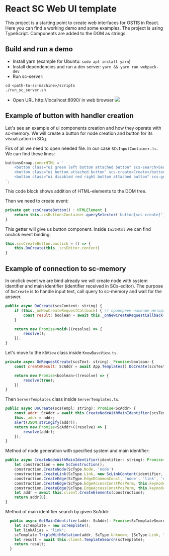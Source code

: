 # React SC Web UI template
This project is a starting point to create web interfaces for OSTIS in React. Here you can find a working demo and some examples. The project is using TypeScript. Components are added to the DOM as strings.


## Build and run a demo
- Install yarn (example for Ubuntu: `sudo apt install yarn`)
- Install dependencies and run a dev server: `yarn && yarn run webpack-dev`
- Run sc-server: 
```
cd <path-to-sc-machine>/scripts
./run_sc_server.sh
```
- Open URL http://localhost:8090/ in web browser
![](https://i.imgur.com/wibISSV.png)

## Example of button with handler creation
Let's see an example of ui components creation and how they operate with sc-memory.
We will create a button for node creation and button for its visualization in SCg.

Firs of all we need to open needed file. In our case `SCsInputContainer.ts`. We can find these lines:
```js
buttonsGroup.innerHTML = `
    <button class="ui green left bottom attached button" scs-search>Search</button>
    <button class="ui bottom attached button" scs-create>Create</button>
    <button class="ui disabled red right bottom attached button" scs-generate>Generate</button>
`;
```

This code block shows addition of HTML-elements to the DOM tree.

Then we need to create event:
```js
private get scsCreateButton() : HTMLElement {
    return this.scsButtonsContainer.querySelector('button[scs-create]');
}
```

This getter will give us button component. Inside `InitHtml` we can find onclick event binding:
```js
this.scsCreateButton.onclick = () => {
    this.DoCreate(this._scsEditor.content)
}
```

## Example of connection to sc-memory
In onclick event we are bind already we will create node with system identifier and main identifier (identifier received in SCs-editor).
The purpose of `DoCreate` is to handle input text, call query to sc-memory and wait for the answer.

```js
public async DoCreate(scsContent: string) {
    if (this._onNewCreateRequestCallback) { // проверяем наличие метода с запросом
        const result: boolean = await this._onNewCreateRequestCallback(scsContent); // call the method and pass input text to it
    }

    return new Promise<void>((resolve) => {
        resolve();
    });
}
```

Let's move to the `KBView` class inside `KnowBaseView.ts`.

```js
private async OnRequestCreate(scsText: string): Promise<boolean> {
    const createResult: ScAddr = await App.Templates().DoCreate(scsText);

    return new Promise<boolean>((resolve) => {
        resolve(true);
    })
}
```

Then `ServerTemplates` class inside `ServerTemplates.ts`.

```js
public async DoCreate(scsTempl: string): Promise<ScAddr> {
    const addr: ScAddr = await this.CreateNodeWithMainIdentifier(scsTempl);
    this._addr = addr;
    alert(JSON.stringify(addr));
    return new Promise<ScAddr>((resolve) => {
        resolve(addr);
    });
}
```

Method of node generation with specified system and main identifier:
```js
public async CreateNodeWithMainIdentifier(identifier: string): Promise<ScAddr> {
    let construction = new ScConstruction();
    construction.CreateNode(ScType.Node, 'node')
    construction.CreateLink(ScType.Link, new ScLinkContent(identifier, ScLinkContentType.String), 'link')
    construction.CreateEdge(ScType.EdgeDCommonConst, 'node', 'link', 'edge')
    construction.CreateEdge(ScType.EdgeAccessConstPosPerm, this.keynodes.kNrelMainIdtf, 'edge');
    construction.CreateEdge(ScType.EdgeAccessConstPosPerm, this.keynodes.kNrelSysIdtf, 'edge');
    let addr = await this.client.CreateElements(construction);
    return addr[0];
}
```
Method of main identifier search by given ScAddr:

```js
  public async GetMainIdentifier(addr: ScAddr): Promise<ScTemplateSearchResult> {
    let scTemplate = new ScTemplate();
    let linkAlias = "link";
    scTemplate.TripleWithRelation(addr, ScType.Unknown, [ScType.Link, linkAlias], ScType.Unknown, this.keynodes.kNrelMainIdtf);
    let result = await this.client.TemplateSearch(scTemplate);
    return result;
  }
```
